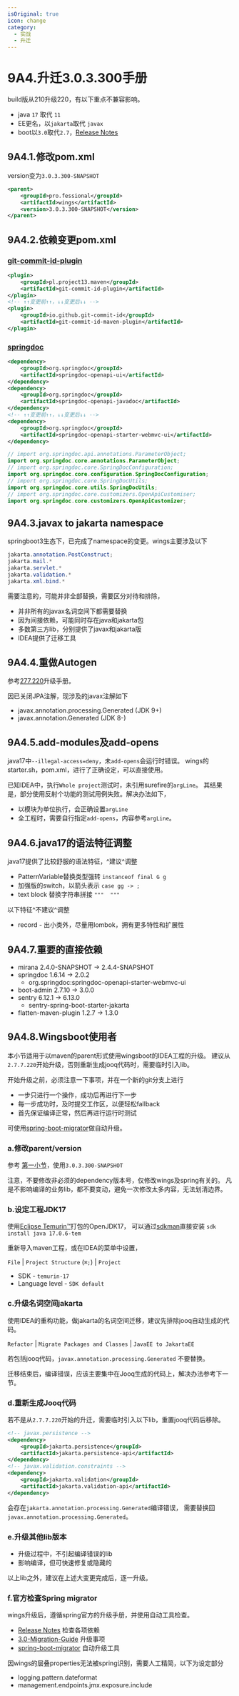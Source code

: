 ```yaml
---
isOriginal: true
icon: change
category:
  - 实战
  - 升迁
---
```


# 9A4.升迁3.0.3.300手册

build版从210升级220，有以下重点不兼容影响。

* java `17` 取代 `11`
* EE更名，以`jakarta`取代 `javax`
* boot以`3.0`取代`2.7`，[Release Notes]

## 9A4.1.修改pom.xml

version变为`3.0.3.300-SNAPSHOT`

```xml
<parent>
    <groupId>pro.fessional</groupId>
    <artifactId>wings</artifactId>
    <version>3.0.3.300-SNAPSHOT</version>
</parent>
```

## 9A4.2.依赖变更pom.xml

### [git-commit-id-plugin](https://github.com/git-commit-id/git-commit-id-maven-plugin)

```xml
<plugin>
    <groupId>pl.project13.maven</groupId>
    <artifactId>git-commit-id-plugin</artifactId>
</plugin>
<!-- ↑↑变更前↑↑，↓↓变更后↓↓ -->
<plugin>
    <groupId>io.github.git-commit-id</groupId>
    <artifactId>git-commit-id-maven-plugin</artifactId>
</plugin>
```

### [springdoc](https://springdoc.org/v2/)

```xml
<dependency>
    <groupId>org.springdoc</groupId>
    <artifactId>springdoc-openapi-ui</artifactId>
</dependency>
<dependency>
    <groupId>org.springdoc</groupId>
    <artifactId>springdoc-openapi-javadoc</artifactId>
</dependency>
<!-- ↑↑变更前↑↑，↓↓变更后↓↓ -->
<dependency>
    <groupId>org.springdoc</groupId>
    <artifactId>springdoc-openapi-starter-webmvc-ui</artifactId>
</dependency>
```

```java
// import org.springdoc.api.annotations.ParameterObject;
import org.springdoc.core.annotations.ParameterObject;
// import org.springdoc.core.SpringDocConfiguration;
import org.springdoc.core.configuration.SpringDocConfiguration;
// import org.springdoc.core.SpringDocUtils;
import org.springdoc.core.utils.SpringDocUtils;
// import org.springdoc.core.customizers.OpenApiCustomiser;
import org.springdoc.core.customizers.OpenApiCustomizer;
```

## 9A4.3.javax to jakarta namespace

springboot3生态下，已完成了namespace的变更。wings主要涉及以下

```java
jakarta.annotation.PostConstruct;
jakarta.mail.*
jakarta.servlet.*
jakarta.validation.*
jakarta.xml.bind.*
```

需要注意的，可能并非全部替换，需要区分对待和排除，

* 并非所有的javax名词空间下都需要替换
* 因为间接依赖，可能同时存在java和jakarta包
* 多数第三方lib，分别提供了javax和jakarta版
* IDEA提供了迁移工具

## 9A4.4.重做Autogen

参考[277.220](9a3.277-220.md)升级手册。

因已关闭JPA注解，现涉及的javax注解如下

* javax.annotation.processing.Generated (JDK 9+)
* javax.annotation.Generated (JDK 8-)

## 9A4.5.add-modules及add-opens

java17中`--illegal-access=deny`，未`add-opens`会运行时错误。
wings的starter.sh，pom.xml，进行了正确设定，可以直接使用。

已知IDEA中，执行`Whole project`测试时，未引用surefire的`argLine`。
其结果是，部分使用反射个功能的测试用例失败。解决办法如下，

* 以模块为单位执行，会正确设置`argLine`
* 全工程时，需要自行指定`add-opens`，内容参考`argLine`。

## 9A4.6.java17的语法特征调整

java17提供了比较舒服的语法特征，^建议^调整

* PatternVariable替换类型强转 `instanceof final G g`
* 加强版的switch，以箭头表示 `case gg -> ;`
* text block 替换字符串拼接 `"""  """`

以下特征^不建议^调整

* record - 出小类外，尽量用lombok，拥有更多特性和扩展性

## 9A4.7.重要的直接依赖

* mirana 2.4.0-SNAPSHOT → 2.4.4-SNAPSHOT
* springdoc 1.6.14 → 2.0.2
  - org.springdoc:springdoc-openapi-starter-webmvc-ui
* boot-admin 2.7.10 → 3.0.0
* sentry 6.12.1 → 6.13.0
  - sentry-spring-boot-starter-jakarta
* flatten-maven-plugin 1.2.7 → 1.3.0

## 9A4.8.Wingsboot使用者

本小节适用于以maven的parent形式使用wingsboot的IDEA工程的升级。
建议从`2.7.7.220`开始升级，否则重新生成jooq代码时，需要临时引入lib。

开始升级之前，必须注意一下事项，并在一个新的git分支上进行

* 一步只进行一个操作，成功后再进行下一步
* 每一步成功时，及时提交工作区，以便轻松fallback
* 首先保证编译正常，然后再进行运行时测试

可使用[spring-boot-migrator]做自动升级。

### a.修改parent/version

参考 [第一小节](#9a41修改pomxml)，使用`3.0.3.300-SNAPSHOT`

注意，不要修改非必须的dependency版本号，仅修改wings及spring有关的。
凡是不影响编译的业务lib，都不要变动，避免一次修改太多内容，无法划清边界。

### b.设定工程JDK17

使用[Eclipse Temurin™](https://adoptium.net/temurin/releases/?version=17)打包的OpenJDK17，
可以通过[sdkman](https://sdkman.io)直接安装 `sdk install java 17.0.6-tem`

重新导入maven工程，或在IDEA的菜单中设置，

 `File` | `Project Structure` (`⌘;`) | `Project`

* SDK - `temurin-17`
* Language level - `SDK default`

### c.升级名词空间jakarta

使用IDEA的重构功能，做jakarta的名词空间迁移，建议先排除jooq自动生成的代码。

`Refactor` | `Migrate Packages and Classes` | `JavaEE to JakartaEE`

若包括jooq代码，`javax.annotation.processing.Generated` 不要替换。

迁移结束后，编译错误，应该主要集中在Jooq生成的代码上，解决办法参考下一节。

### d.重新生成Jooq代码

若不是从`2.7.7.220`开始的升迁，需要临时引入以下lib，重置jooq代码后移除。

```xml
<!-- javax.persistence -->
<dependency>
    <groupId>jakarta.persistence</groupId>
    <artifactId>jakarta.persistence-api</artifactId>
</dependency>
<!-- javax.validation.constraints -->
<dependency>
    <groupId>jakarta.validation</groupId>
    <artifactId>jakarta.validation-api</artifactId>
</dependency>
```

会存在`jakarta.annotation.processing.Generated`编译错误，
需要替换回`javax.annotation.processing.Generated`。

### e.升级其他lib版本

* 升级过程中，不引起编译错误的lib
* 影响编译，但可快速修复或隐藏的

以上lib之外，建议在上述大变更完成后，逐一升级。

### f.官方检查Spring migrator

wings升级后，遵循spring官方的升级手册，并使用自动工具检查。

* [Release Notes] 检查各项依赖
* [3.0-Migration-Guide] 升级事项
* [spring-boot-migrator] 自动升级工具

因wings的层叠properties无法被spring识别，需要人工精简，以下为设定部分

* logging.pattern.dateformat
* management.endpoints.jmx.exposure.include

[Release Notes]: https://github.com/spring-projects/spring-boot/wiki/Spring-Boot-3.0-Release-Notes
[3.0-Migration-Guide]: https://github.com/spring-projects/spring-boot/wiki/Spring-Boot-3.0-Migration-Guide
[spring-boot-migrator]: https://github.com/spring-projects-experimental/spring-boot-migrator
